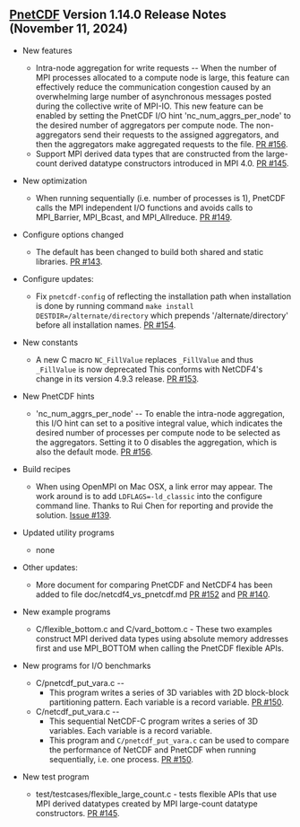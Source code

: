 [PnetCDF](https://parallel-netcdf.github.io) Version 1.14.0 Release Notes (November 11, 2024)
------------------------------------------------------------------------------

* New features
  + Intra-node aggregation for write requests -- When the number of MPI
    processes allocated to a compute node is large, this feature can
    effectively reduce the communication congestion caused by an overwhelming
    large number of asynchronous messages posted during the collective write
    of MPI-IO. This new feature can be enabled by setting the PnetCDF I/O hint
    'nc_num_aggrs_per_node' to the desired number of aggregators per compute
    node. The non-aggregators send their requests to the assigned aggregators,
    and then the aggregators make aggregated requests to the file.
    [PR #156](https://github.com/Parallel-NetCDF/PnetCDF/pull/156).
  + Support MPI derived data types that are constructed from the large-count
    derived datatype constructors introduced in MPI 4.0.
    [PR #145](https://github.com/Parallel-NetCDF/PnetCDF/pull/145).

* New optimization
  + When running sequentially (i.e. number of processes is 1), PnetCDF calls
    the MPI independent I/O functions and avoids calls to MPI_Barrier,
    MPI_Bcast, and MPI_Allreduce.
    [PR #149](https://github.com/Parallel-NetCDF/PnetCDF/pull/149).

* Configure options changed
  + The default has been changed to build both shared and static libraries.
    [PR #143](https://github.com/Parallel-NetCDF/PnetCDF/pull/143).

* Configure updates:
  + Fix `pnetcdf-config` of reflecting the installation path when installation
    is done by running command `make install DESTDIR=/alternate/directory`
    which prepends '/alternate/directory' before all installation names.
    [PR #154](https://github.com/Parallel-NetCDF/PnetCDF/pull/154).

* New constants
  + A new C macro `NC_FillValue` replaces `_FillValue` and thus `_FillValue` is
    now deprecated This conforms with NetCDF4's change in its version 4.9.3
    release. [PR #153](https://github.com/Parallel-NetCDF/PnetCDF/pull/153).

* New PnetCDF hints
  + 'nc_num_aggrs_per_node' -- To enable the intra-node aggregation, this I/O
    hint can set to a positive integral value, which indicates the desired
    number of processes per compute node to be selected as the aggregators.
    Setting it to 0 disables the aggregation, which is also the default mode.
    [PR #156](https://github.com/Parallel-NetCDF/PnetCDF/pull/156).

* Build recipes
  + When using OpenMPI on Mac OSX, a link error may appear. The work around is
    to add `LDFLAGS=-ld_classic` into the configure command line. Thanks to
    Rui Chen for reporting and provide the solution.
    [Issue #139](https://github.com/Parallel-NetCDF/PnetCDF/issues/139).

* Updated utility programs
  + none

* Other updates:
  + More document for comparing PnetCDF and NetCDF4 has been added to file
    doc/netcdf4_vs_pnetcdf.md
    [PR #152](https://github.com/Parallel-NetCDF/PnetCDF/pull/152) and
    [PR #140](https://github.com/Parallel-NetCDF/PnetCDF/pull/140).

* New example programs
  + C/flexible_bottom.c and C/vard_bottom.c - These two examples construct MPI
    derived data types using absolute memory addresses first and use MPI_BOTTOM
    when calling the PnetCDF flexible APIs.

* New programs for I/O benchmarks
  + C/pnetcdf_put_vara.c --
    * This program writes a series of 3D variables with 2D block-block
      partitioning pattern. Each variable is a record variable.
      [PR #150](https://github.com/Parallel-NetCDF/PnetCDF/pull/150).
  + C/netcdf_put_vara.c --
    * This sequential NetCDF-C program writes a series of 3D variables. Each
      variable is a record variable.
    * This program and `C/pnetcdf_put_vara.c` can be used to compare the
      performance of NetCDF and PnetCDF when running sequentially, i.e. one
      process.
      [PR #150](https://github.com/Parallel-NetCDF/PnetCDF/pull/150).

* New test program
  + test/testcases/flexible_large_count.c - tests flexible APIs that use MPI
    derived datatypes created by MPI large-count datatype constructors.
    [PR #145](https://github.com/Parallel-NetCDF/PnetCDF/pull/145).


